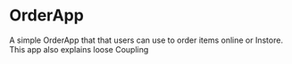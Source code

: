 # OrderApp
A simple OrderApp that that users can use to order items online or Instore.   This app also explains loose Coupling
